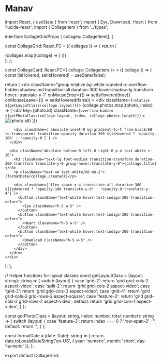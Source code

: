 # Manav
import React, { useState } from 'react';
import { Eye, Download, Heart } from 'lucide-react';
import { CollageItem } from '../types';

interface CollageGridProps {
  collages: CollageItem[];
}

const CollageGrid: React.FC<CollageGridProps> = ({ collages }) => {
  return (
    <div className="grid grid-cols-1 md:grid-cols-2 lg:grid-cols-3 gap-6">
      {collages.map((collage) => (
        <CollageCard key={collage.id} collage={collage} />
      ))}
    </div>
  );
};

const CollageCard: React.FC<{ collage: CollageItem }> = ({ collage }) => {
  const [isHovered, setIsHovered] = useState(false);
  
  return (
    <div 
      className="group relative bg-white rounded-xl overflow-hidden shadow-md transition-all duration-300 hover:shadow-lg transform hover:-translate-y-1"
      onMouseEnter={() => setIsHovered(true)}
      onMouseLeave={() => setIsHovered(false)}
    >
      <div className={`relative ${getLayoutClass(collage.layout)}`}>
        {collage.photos.map((photo, index) => (
          <div 
            key={photo.id} 
            className={`overflow-hidden ${getPhotoClass(collage.layout, index, collage.photos.length)}`}
          >
            <img 
              src={photo.url} 
              alt={photo.alt}
              className="w-full h-full object-cover transition-transform duration-700 group-hover:scale-105"
            />
          </div>
        ))}
        
        <div className={`absolute inset-0 bg-gradient-to-t from-black/60 to-transparent transition-opacity duration-300 ${isHovered ? 'opacity-100' : 'opacity-0'}`} />
      </div>
      
      <div className="absolute bottom-0 left-0 right-0 p-4 text-white z-10">
        <h3 className="text-lg font-medium transition-transform duration-300 transform translate-y-0 group-hover:translate-y-0">{collage.title}</h3>
        <p className="text-sm text-white/80 mb-2">{formatDate(collage.created)}</p>
        
        <div className={`flex space-x-4 transition-all duration-300 ${isHovered ? 'opacity-100 translate-y-0' : 'opacity-0 translate-y-4'}`}>
          <button className="text-white hover:text-indigo-300 transition-colors">
            <Eye className="h-5 w-5" />
          </button>
          <button className="text-white hover:text-indigo-300 transition-colors">
            <Heart className="h-5 w-5" />
          </button>
          <button className="text-white hover:text-indigo-300 transition-colors">
            <Download className="h-5 w-5" />
          </button>
        </div>
      </div>
    </div>
  );
};

// Helper functions for layout classes
const getLayoutClass = (layout: string): string => {
  switch (layout) {
    case 'grid-2':
      return 'grid grid-cols-2 aspect-video';
    case 'split-2':
      return 'grid grid-cols-2 aspect-video';
    case 'grid-3':
      return 'grid grid-cols-3 aspect-video';
    case 'grid-4':
      return 'grid grid-cols-2 grid-rows-2 aspect-square';
    case 'feature-3':
      return 'grid grid-cols-2 grid-rows-2 aspect-video';
    default:
      return 'grid grid-cols-1 aspect-video';
  }
};

const getPhotoClass = (layout: string, index: number, total: number): string => {
  switch (layout) {
    case 'feature-3':
      return index === 0 ? 'row-span-2' : '';
    default:
      return '';
  }
};

const formatDate = (date: Date): string => {
  return date.toLocaleDateString('en-US', { 
    year: 'numeric',
    month: 'short',
    day: 'numeric'
  });
};

export default CollageGrid;
